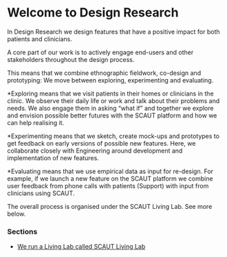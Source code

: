 # Welcome to Design Research

In Design Research we design features that have a positive impact for both patients and clinicians. 

A core part of our work is to actively engage end-users and other stakeholders throughout the design process. 

This means that we combine ethnographic fieldwork, co-design and prototyping: We move between exploring, experimenting and evaluating. 

*Exploring means that we visit patients in their homes or clinicians in the clinic. We observe their daily life or work and talk about their problems and needs. We also engage them in asking “what if” and together we explore and envision possible better futures with the SCAUT platform and how we can help realising it. 

*Experimenting means that we sketch, create mock-ups and prototypes to get feedback on early versions of possible new features. Here, we collaborate closely with Engineering around development and implementation of new features. 

*Evaluating means that we use empirical data as input for re-design. For example, if we launch a new feature on the SCAUT platform we combine user feedback from phone calls with patients (Support) with input from clinicians using SCAUT.  	

The overall process is organised under the SCAUT Living Lab. See more below. 

### Sections
* [We run a Living Lab called SCAUT Living Lab](scaut-living-lab.md)
